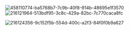![458110774-ba5768b7-7c9b-40f8-914b-48695e1f3570](https://github.com/user-attachments/assets/867d6aa5-27a2-44e2-bceb-106e94693203)
![216121964-513bdf95-3c8c-429a-82bc-7c770caca8fc](https://github.com/user-attachments/assets/37aa3a7b-96a6-4188-8b4b-0e5169342fd2)

![216124356-9c152f5b-554d-400c-a2f3-84f0f0b9a627](https://github.com/user-attachments/assets/de871c45-fd49-4db8-b347-60dd9fcd31d4)
